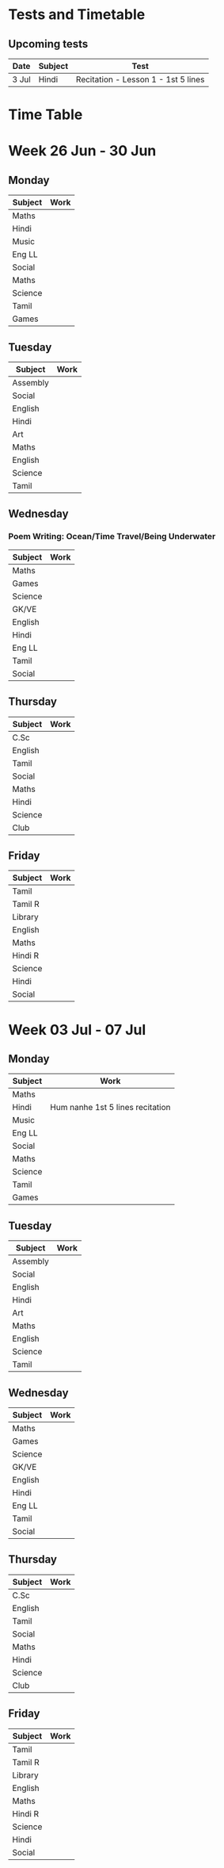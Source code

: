 # Tests and Timetable
## Upcoming tests

| Date  | Subject | Test |
|-------|---------|------|
| 3 Jul | Hindi   | Recitation - Lesson 1 - 1st 5 lines |

# Time Table
# Week 26 Jun - 30 Jun
## Monday

| Subject | Work |
|---------|------|
| Maths   |      |
| Hindi   |      |
| Music   |      |
| Eng LL  |      |
| Social  |      |
| Maths   |      |
| Science |      |
| Tamil   |      |
| Games   |      |

## Tuesday

| Subject | Work |
|---------|------|
| Assembly|      |
| Social  |      |
| English |      |
| Hindi   |      |
| Art     |      |
| Maths   |      |
| English |      |
| Science |      |
| Tamil   |      |

## Wednesday

### Poem Writing: Ocean/Time Travel/Being Underwater

| Subject | Work |
|---------|------|
| Maths   |      |
| Games   |      |
| Science |      |
| GK/VE   |      |
| English |      |
| Hindi   |      |
| Eng LL  |      |
| Tamil   |      |
| Social  |      |

## Thursday

| Subject | Work |
|---------|------|
| C.Sc    |      |
| English |      |
| Tamil   |      |
| Social  |      |
| Maths   |      |
| Hindi   |      |
| Science |      |
| Club    |      |

## Friday

| Subject | Work |
|---------|------|
| Tamil   |      |
| Tamil R |      |
| Library |      |
| English |      |
| Maths   |      |
| Hindi R |      |
| Science |      |
| Hindi   |      |
| Social  |      |


# Week 03 Jul - 07 Jul
## Monday

| Subject | Work |
|---------|------|
| Maths   |      |
| Hindi   | Hum nanhe 1st 5 lines recitation|
| Music   |      |
| Eng LL  |      |
| Social  |      |
| Maths   |      |
| Science |      |
| Tamil   |      |
| Games   |      |

## Tuesday

| Subject | Work |
|---------|------|
| Assembly|      |
| Social  |      |
| English |      |
| Hindi   |      |
| Art     |      |
| Maths   |      |
| English |      |
| Science |      |
| Tamil   |      |

## Wednesday

| Subject | Work |
|---------|------|
| Maths   |      |
| Games   |      |
| Science |      |
| GK/VE   |      |
| English |      |
| Hindi   |      |
| Eng LL  |      |
| Tamil   |      |
| Social  |      |

## Thursday

| Subject | Work |
|---------|------|
| C.Sc    |      |
| English |      |
| Tamil   |      |
| Social  |      |
| Maths   |      |
| Hindi   |      |
| Science |      |
| Club    |      |

## Friday

| Subject | Work |
|---------|------|
| Tamil   |      |
| Tamil R |      |
| Library |      |
| English |      |
| Maths   |      |
| Hindi R |      |
| Science |      |
| Hindi   |      |
| Social  |      |

